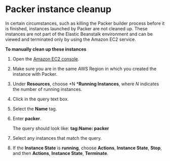 # Packer instance cleanup<a name="custom-platforms-packercleanup"></a>

In certain circumstances, such as killing the Packer builder process before it is finished, instances launched by Packer are not cleaned up\. These instances are not part of the Elastic Beanstalk environment and can be viewed and terminated only by using the Amazon EC2 service\.

**To manually clean up these instances**

1. Open the [Amazon EC2 console](https://console.aws.amazon.com/ec2/)\.

1. Make sure you are in the same AWS Region in which you created the instance with Packer\.

1. Under **Resources**, choose *N ***Running Instances**, where *N* indicates the number of running instances\.

1. Click in the query text box\.

1. Select the **Name** tag\.

1. Enter **packer**\.

   The query should look like: **tag:Name: packer**

1. Select any instances that match the query\.

1. If the **Instance State** is **running**, choose **Actions**, **Instance State**, **Stop**, and then **Actions**, **Instance State**, **Terminate**\.